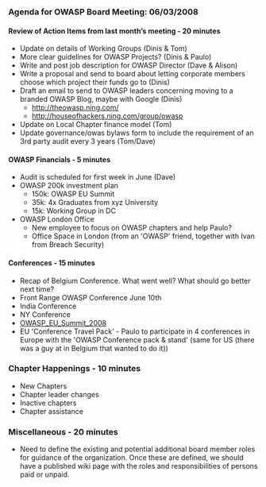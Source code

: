 ### Agenda for OWASP Board Meeting: 06/03/2008

#### Review of Action Items from last month’s meeting - 20 minutes

  - Update on details of Working Groups (Dinis & Tom)
  - More clear guidelines for OWASP Projects? (Dinis & Paulo)
  - Write and post job description for OWASP Director (Dave & Alison)
  - Write a proposal and send to board about letting corporate members
    choose which project their funds go to (Dinis)
  - Draft an email to send to OWASP leaders concerning moving to a
    branded OWASP Blog, maybe with Google (Dinis)
      - <http://theowasp.ning.com/>
      - <http://houseofhackers.ning.com/group/owasp>
  - Update on Local Chapter finance model (Tom)
  - Update governance/owas bylaws form to include the requirement of an
    3rd party audit every 3 years (Tom/Dave)

#### OWASP Financials - 5 minutes

  - Audit is scheduled for first week in June (Dave)
  - OWASP 200k investment plan
      - 150k: OWASP EU Summit
      - 35k: 4x Graduates from xyz University
      - 15k: Working Group in DC
  - OWASP London Office
      - New employee to focus on OWASP chapters and help Paulo?
      - Office Space in London (from an 'OWASP' friend, together with
        Ivan from Breach Security)

#### Conferences - 15 minutes

  - Recap of Belgium Conference. What went well? What should go better
    next time?
  - Front Range OWASP Conference June 10th
  - India Conference
  - NY Conference
  - [OWASP_EU_Summit_2008](OWASP_EU_Summit_2008 "wikilink")
  - EU 'Conference Travel Pack' - Paulo to participate in 4 conferences
    in Europe with the 'OWASP Conference pack & stand' (same for US
    (there was a guy at in Belgium that wanted to do it))

### Chapter Happenings - 10 minutes

  - New Chapters
  - Chapter leader changes
  - Inactive chapters
  - Chapter assistance

### Miscellaneous - 20 minutes

  - Need to define the existing and potential additional board member
    roles for guidance of the organization. Once these are defined, we
    should have a published wiki page with the roles and
    responsibilities of persons paid or unpaid.